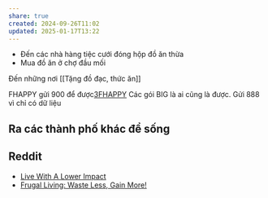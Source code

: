 ```yaml
---
share: true
created: 2024-09-26T11:02
updated: 2025-01-17T13:22
---
```

- Đến các nhà hàng tiệc cưới đóng hộp đồ ăn thừa 
- Mua đồ ăn ở chợ đầu mối

Đến những nơi [[Tặng đồ đạc, thức ăn]]

FHAPPY gửi 900 để được[3FHAPPY](https://digishop.vnpt.vn/di-dong/3fhappy/326)
Các gói BIG là ai cũng là được. Gửi 888 vì chỉ có dữ liệu

## Ra các thành phố khác để sống
## Reddit
- [Live With A Lower Impact](https://www.reddit.com/r/ZeroWaste)  
- [Frugal Living: Waste Less, Gain More!](https://www.reddit.com/r/Frugal/wiki/index)  